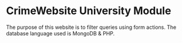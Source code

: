 # CrimeWebsite University Module
The purpose of this website is to filter queries using form actions.
The database language used is MongoDB & PHP.

